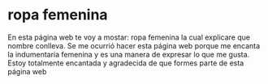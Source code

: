 # ropa femenina
En esta página web te voy a mostar: ropa femenina la cual explicare que nombre conlleva.
Se me ocurrió hacer esta página web porque me  encanta la indumentaria femenina y es una manera de expresar lo que me gusta.
Estoy totalmente encantada y agradecida de que formes parte de esta página web

